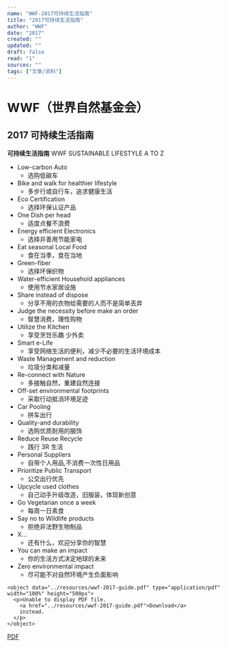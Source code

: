 ```yaml
---
name: "WWF-2017可持续生活指南"
title: "2017可持续生活指南"
author: "WWF"
date: "2017"
created: ""
updated: ""
draft: false
read: "1"
sources: ""
tags: ["文章/资料"]
---
```



# WWF（世界自然基金会）

## 2017 可持续生活指南

**可持续生活指南** WWF SUSTAINABLE LIFESTYLE A TO Z

- Low-carbon Auto
  - 选购低碳车
- Bike and walk for healthier lifestyle
  - 多步行或自行车，追求健康生活
- Eco Certification
  - 选择环保认证产品
- One Dish per head
  - 适度点餐不浪费
- Energy efficient Electronics
  - 选择并善用节能家电
- Eat seasonal Local Food
  - 食在当季，食在当地
- Green-fiber
  - 选择环保织物
- Water-efficient Household appliances
  - 使用节水家居设施
- Share instead of dispose
  - 分享不用的衣物给需要的人而不是简单丟弃
- Judge the necessity before make an order
  - 智慧消费，理性购物
- Utilize the Kitchen
  - 享受烹饪乐趣 少外卖
- Smart e-Life
  - 享受网络生活的便利，减少不必要的生活环境成本
- Waste Management and reduction
  - 垃圾分类和减量
- Re-connect with Nature
  - 多接触自然，重建自然连接
- Off-set environmental footprints
  - 采取行动抵消环境足迹
- Car Pooling
  - 拼车出行
- Quality-and durability
  - 选购优质耐用的服饰
- Reduce Reuse Recycle
  - 践行 3R 生活
- Personal Suppliers
  - 自带个人用品,不消费一次性日用品
- Prioritize Public Transport
  - 公交出行优先
- Upcycle used clothes
  - 自己动手升级改造，旧服装，体现新创意
- Go Vegetarian once a week
  - 每周一日素食
- Say no to Wildlife products
  - 拒绝非法野生物制品
- X...
  - 还有什么，欢迎分享你的智慧
- You can make an impact
  - 你的生活方式决定地球的未来
- Zero environmental impact
  - 尽可能不对自然环境产生负面影响

```
<object data="../resources/wwf-2017-guide.pdf" type="application/pdf" width="100%" height="500px">
  <p>Unable to display PDF file.
    <a href="../resources/wwf-2017-guide.pdf">Download</a>
    instead.
  </p>
</object>
```

[PDF](../resources/wwf-2017-guide.pdf)
